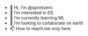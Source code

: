- 👋 Hi, I’m @sprintzero
- 👀 I’m interested in DS
- 🌱 I’m currently learning ML
- 💞️ I’m looking to collaborate on earth
- 📫 How to reach me only here

<!---
sprintzero/sprintzero is a ✨ special ✨ repository because its `README.md` (this file) appears on your GitHub profile.
You can click the Preview link to take a look at your changes.
--->
